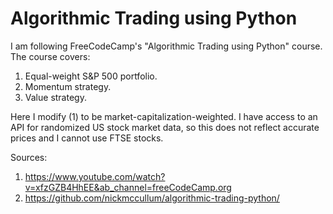 # Algorithmic Trading using Python

I am following FreeCodeCamp's "Algorithmic Trading using Python" course. The course covers:
1) Equal-weight S&P 500 portfolio.
2) Momentum strategy.
3) Value strategy.

Here I modify (1) to be market-capitalization-weighted.
I have access to an API for randomized US stock market data, so this does not reflect accurate prices and I cannot
use FTSE stocks.

Sources:
1) https://www.youtube.com/watch?v=xfzGZB4HhEE&ab_channel=freeCodeCamp.org
2) https://github.com/nickmccullum/algorithmic-trading-python/
